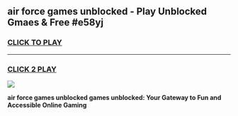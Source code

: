 
## air force games unblocked - Play Unblocked Gmaes & Free #e58yj
<h3>
<a href="https://news.freeplayer.one?title=air_force_games_unblocked&ref=24F">CLICK TO PLAY</a></h3>
<hr>

<h3>
<a href="https://news.freeplayer.one?title=air_force_games_unblocked&ref=24F">CLICK 2 PLAY</a>
  
</h3>

<a href="https://news.freeplayer.one?title=air_force_games_unblocked&ref=24F/"><img src="https://clearcache.store/games.png"></a>


**air force games unblocked games unblocked: Your Gateway to Fun and Accessible Online Gaming**

